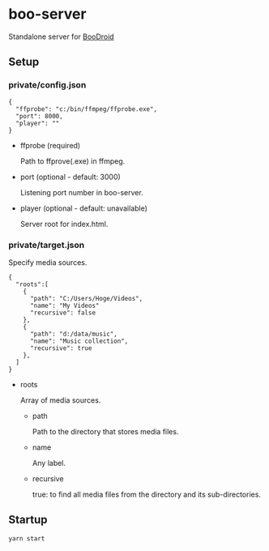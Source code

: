 # boo-server
Standalone server for [BooDroid](https://github.com/toyota-m2k/boodroid)

## Setup

### private/config.json
```
{
  "ffprobe": "c:/bin/ffmpeg/ffprobe.exe",
  "port": 8000,
  "player": ""
}
```
- ffprobe (required)
 
  Path to ffprove(.exe) in ffmpeg.

- port (optional - default: 3000)

  Listening port number in boo-server.
 
- player (optional - default: unavailable)

  Server root for index.html.
 
### private/target.json
Specify media sources.
```
{
  "roots":[
    {
      "path": "C:/Users/Hoge/Videos",
      "name": "My Videos"
      "recursive": false
    },
    {
      "path": "d:/data/music",
      "name": "Music collection",
      "recursive": true
    },
  ]
}
```

- roots
  
  Array of media sources.

  - path
  
    Path to the directory that stores media files.
  - name
    
    Any label.
  - recursive
  
    true: to find all media files from the directory and its sub-directories.
 
## Startup

```
yarn start
```

 

